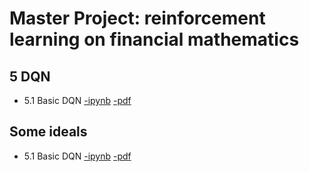 # Master Project: reinforcement learning on financial mathematics
## 5 DQN
- 5.1 Basic DQN [-ipynb](wenhao/hjb_mdp_nn.ipynb) [-pdf](wenhao/doc/5.1.pdf)
## Some ideals
- 5.1 Basic DQN [-ipynb](wenhao/hjb_mdp_nn.ipynb) [-pdf](wenhao/doc/5.1.pdf)
